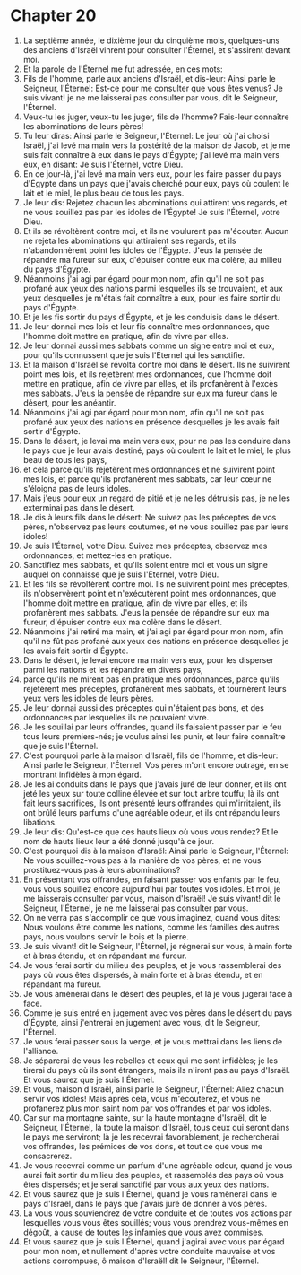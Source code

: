 # Chapter 20

1. La septième année, le dixième jour du cinquième mois, quelques-uns des anciens d'Israël vinrent pour consulter l'Éternel, et s'assirent devant moi.
2. Et la parole de l'Éternel me fut adressée, en ces mots:
3. Fils de l'homme, parle aux anciens d'Israël, et dis-leur: Ainsi parle le Seigneur, l'Éternel: Est-ce pour me consulter que vous êtes venus? Je suis vivant! je ne me laisserai pas consulter par vous, dit le Seigneur, l'Éternel.
4. Veux-tu les juger, veux-tu les juger, fils de l'homme? Fais-leur connaître les abominations de leurs pères!
5. Tu leur diras: Ainsi parle le Seigneur, l'Éternel: Le jour où j'ai choisi Israël, j'ai levé ma main vers la postérité de la maison de Jacob, et je me suis fait connaître à eux dans le pays d'Égypte; j'ai levé ma main vers eux, en disant: Je suis l'Éternel, votre Dieu.
6. En ce jour-là, j'ai levé ma main vers eux, pour les faire passer du pays d'Égypte dans un pays que j'avais cherché pour eux, pays où coulent le lait et le miel, le plus beau de tous les pays.
7. Je leur dis: Rejetez chacun les abominations qui attirent vos regards, et ne vous souillez pas par les idoles de l'Égypte! Je suis l'Éternel, votre Dieu.
8. Et ils se révoltèrent contre moi, et ils ne voulurent pas m'écouter. Aucun ne rejeta les abominations qui attiraient ses regards, et ils n'abandonnèrent point les idoles de l'Égypte. J'eus la pensée de répandre ma fureur sur eux, d'épuiser contre eux ma colère, au milieu du pays d'Égypte.
9. Néanmoins j'ai agi par égard pour mon nom, afin qu'il ne soit pas profané aux yeux des nations parmi lesquelles ils se trouvaient, et aux yeux desquelles je m'étais fait connaître à eux, pour les faire sortir du pays d'Égypte.
10. Et je les fis sortir du pays d'Égypte, et je les conduisis dans le désert.
11. Je leur donnai mes lois et leur fis connaître mes ordonnances, que l'homme doit mettre en pratique, afin de vivre par elles.
12. Je leur donnai aussi mes sabbats comme un signe entre moi et eux, pour qu'ils connussent que je suis l'Éternel qui les sanctifie.
13. Et la maison d'Israël se révolta contre moi dans le désert. Ils ne suivirent point mes lois, et ils rejetèrent mes ordonnances, que l'homme doit mettre en pratique, afin de vivre par elles, et ils profanèrent à l'excès mes sabbats. J'eus la pensée de répandre sur eux ma fureur dans le désert, pour les anéantir.
14. Néanmoins j'ai agi par égard pour mon nom, afin qu'il ne soit pas profané aux yeux des nations en présence desquelles je les avais fait sortir d'Égypte.
15. Dans le désert, je levai ma main vers eux, pour ne pas les conduire dans le pays que je leur avais destiné, pays où coulent le lait et le miel, le plus beau de tous les pays,
16. et cela parce qu'ils rejetèrent mes ordonnances et ne suivirent point mes lois, et parce qu'ils profanèrent mes sabbats, car leur cœur ne s'éloigna pas de leurs idoles.
17. Mais j'eus pour eux un regard de pitié et je ne les détruisis pas, je ne les exterminai pas dans le désert.
18. Je dis à leurs fils dans le désert: Ne suivez pas les préceptes de vos pères, n'observez pas leurs coutumes, et ne vous souillez pas par leurs idoles!
19. Je suis l'Éternel, votre Dieu. Suivez mes préceptes, observez mes ordonnances, et mettez-les en pratique.
20. Sanctifiez mes sabbats, et qu'ils soient entre moi et vous un signe auquel on connaisse que je suis l'Éternel, votre Dieu.
21. Et les fils se révoltèrent contre moi. Ils ne suivirent point mes préceptes, ils n'observèrent point et n'exécutèrent point mes ordonnances, que l'homme doit mettre en pratique, afin de vivre par elles, et ils profanèrent mes sabbats. J'eus la pensée de répandre sur eux ma fureur, d'épuiser contre eux ma colère dans le désert.
22. Néanmoins j'ai retiré ma main, et j'ai agi par égard pour mon nom, afin qu'il ne fût pas profané aux yeux des nations en présence desquelles je les avais fait sortir d'Égypte.
23. Dans le désert, je levai encore ma main vers eux, pour les disperser parmi les nations et les répandre en divers pays,
24. parce qu'ils ne mirent pas en pratique mes ordonnances, parce qu'ils rejetèrent mes préceptes, profanèrent mes sabbats, et tournèrent leurs yeux vers les idoles de leurs pères.
25. Je leur donnai aussi des préceptes qui n'étaient pas bons, et des ordonnances par lesquelles ils ne pouvaient vivre.
26. Je les souillai par leurs offrandes, quand ils faisaient passer par le feu tous leurs premiers-nés; je voulus ainsi les punir, et leur faire connaître que je suis l'Éternel.
27. C'est pourquoi parle à la maison d'Israël, fils de l'homme, et dis-leur: Ainsi parle le Seigneur, l'Éternel: Vos pères m'ont encore outragé, en se montrant infidèles à mon égard.
28. Je les ai conduits dans le pays que j'avais juré de leur donner, et ils ont jeté les yeux sur toute colline élevée et sur tout arbre touffu; là ils ont fait leurs sacrifices, ils ont présenté leurs offrandes qui m'irritaient, ils ont brûlé leurs parfums d'une agréable odeur, et ils ont répandu leurs libations.
29. Je leur dis: Qu'est-ce que ces hauts lieux où vous vous rendez? Et le nom de hauts lieux leur a été donné jusqu'à ce jour.
30. C'est pourquoi dis à la maison d'Israël: Ainsi parle le Seigneur, l'Éternel: Ne vous souillez-vous pas à la manière de vos pères, et ne vous prostituez-vous pas à leurs abominations?
31. En présentant vos offrandes, en faisant passer vos enfants par le feu, vous vous souillez encore aujourd'hui par toutes vos idoles. Et moi, je me laisserais consulter par vous, maison d'Israël! Je suis vivant! dit le Seigneur, l'Éternel, je ne me laisserai pas consulter par vous.
32. On ne verra pas s'accomplir ce que vous imaginez, quand vous dites: Nous voulons être comme les nations, comme les familles des autres pays, nous voulons servir le bois et la pierre.
33. Je suis vivant! dit le Seigneur, l'Éternel, je régnerai sur vous, à main forte et à bras étendu, et en répandant ma fureur.
34. Je vous ferai sortir du milieu des peuples, et je vous rassemblerai des pays où vous êtes dispersés, à main forte et à bras étendu, et en répandant ma fureur.
35. Je vous amènerai dans le désert des peuples, et là je vous jugerai face à face.
36. Comme je suis entré en jugement avec vos pères dans le désert du pays d'Égypte, ainsi j'entrerai en jugement avec vous, dit le Seigneur, l'Éternel.
37. Je vous ferai passer sous la verge, et je vous mettrai dans les liens de l'alliance.
38. Je séparerai de vous les rebelles et ceux qui me sont infidèles; je les tirerai du pays où ils sont étrangers, mais ils n'iront pas au pays d'Israël. Et vous saurez que je suis l'Éternel.
39. Et vous, maison d'Israël, ainsi parle le Seigneur, l'Éternel: Allez chacun servir vos idoles! Mais après cela, vous m'écouterez, et vous ne profanerez plus mon saint nom par vos offrandes et par vos idoles.
40. Car sur ma montagne sainte, sur la haute montagne d'Israël, dit le Seigneur, l'Éternel, là toute la maison d'Israël, tous ceux qui seront dans le pays me serviront; là je les recevrai favorablement, je rechercherai vos offrandes, les prémices de vos dons, et tout ce que vous me consacrerez.
41. Je vous recevrai comme un parfum d'une agréable odeur, quand je vous aurai fait sortir du milieu des peuples, et rassemblés des pays où vous êtes dispersés; et je serai sanctifié par vous aux yeux des nations.
42. Et vous saurez que je suis l'Éternel, quand je vous ramènerai dans le pays d'Israël, dans le pays que j'avais juré de donner à vos pères.
43. Là vous vous souviendrez de votre conduite et de toutes vos actions par lesquelles vous vous êtes souillés; vous vous prendrez vous-mêmes en dégoût, à cause de toutes les infamies que vous avez commises.
44. Et vous saurez que je suis l'Éternel, quand j'agirai avec vous par égard pour mon nom, et nullement d'après votre conduite mauvaise et vos actions corrompues, ô maison d'Israël! dit le Seigneur, l'Éternel.

